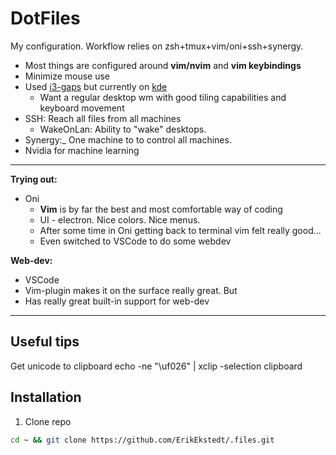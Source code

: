 # DotFiles

My configuration. Workflow relies on zsh+tmux+vim/oni+ssh+synergy.
* Most things are configured around <strong>vim/nvim</strong> and <strong>vim keybindings</strong> 
* Minimize mouse use	
* Used [i3-gaps](https://github.com/Airblader/i3) but currently on [kde](https://www.kde.org/)
  * Want a regular desktop wm with good tiling capabilities and keyboard movement
* SSH: Reach all files from all machines
  * WakeOnLan: Ability to "wake" desktops.
* Synergy:_ One machine to to control all machines.
* Nvidia for machine learning

---------------

**Trying out:** 
* Oni
  * <strong>Vim</strong> is by far the best and most comfortable way of coding
  * UI - electron. Nice colors. Nice menus.
  * After some time in Oni getting back to terminal vim felt really good...
  * Even switched to VSCode to do some webdev

<strong>Web-dev:</strong>
* VSCode
* Vim-plugin makes it on the surface really great. But 
* Has really great built-in support for web-dev


--------------
## Useful tips
Get unicode to clipboard
	echo -ne "\uf026" | xclip -selection clipboard

## Installation


1. Clone repo 
```bash
cd ~ && git clone https://github.com/ErikEkstedt/.files.git
```


